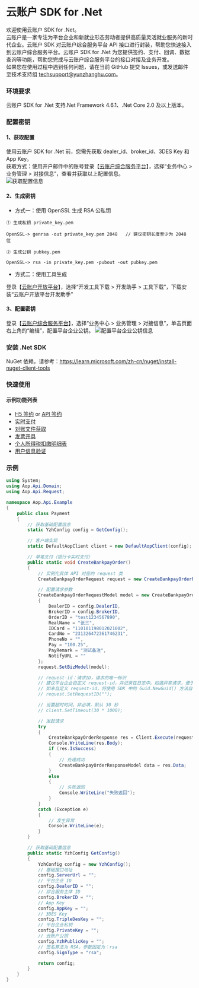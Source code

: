 # 云账户 SDK for .Net

欢迎使用云账户 SDK for .Net。  
云账户是一家专注为平台企业和新就业形态劳动者提供高质量灵活就业服务的新时代企业。云账户 SDK 对云账户综合服务平台 API 接口进行封装，帮助您快速接入到云账户综合服务平台。云账户 SDK for .Net 为您提供签约、支付、回调、数据查询等功能，帮助您完成与云账户综合服务平台的接口对接及业务开发。  
如果您在使用过程中遇到任何问题，请在当前 GitHub 提交 Issues，或发送邮件至技术支持组 [techsupport@yunzhanghu.com](mailto:techsupport@yunzhanghu.com)。

### 环境要求

云账户 SDK for .Net 支持.Net Framework 4.6.1、.Net Core 2.0 及以上版本。

### 配置密钥

#### 1、获取配置

使用云账户 SDK for .Net 前，您需先获取 dealer_id、broker_id、3DES Key 和 App Key。    
获取方式：使用开户邮件中的账号登录【[云账户综合服务平台](https://service.yunzhanghu.com)】，选择“业务中心 > 业务管理 > 对接信息”，查看并获取以上配置信息。  
![获取配置信息](https://yos.yunzhanghu.com/getobject/duijiexinxi.png?isAttachment=false&fileID=9487bd54b93a5abf49003c2b8ce7e069bfa24220&signature=X%2BR7PocQgPqSpR2xM1TgYU6lAapr%2FB9p3aFof03Gcfw%3D)

#### 2、生成密钥

- 方式一：使用 OpenSSL 生成 RSA 公私钥

```
① ⽣成私钥 private_key.pem

OpenSSL-> genrsa -out private_key.pem 2048   // 建议密钥⻓度⾄少为 2048 位

② ⽣成公钥 pubkey.pem

OpenSSL-> rsa -in private_key.pem -pubout -out pubkey.pem

```

- 方式二：使用工具生成

登录【[云账户开放平台](https://open.yunzhanghu.com/)】，选择“开发工具下载 > 开发助手 > 工具下载”，下载安装“云账户开放平台开发助手”

#### 3、配置密钥

登录【[云账户综合服务平台](https://service.yunzhanghu.com)】，选择“业务中心 > 业务管理 > 对接信息”，单击页面右上角的“编辑”，配置平台企业公钥。
![配置平台企业公钥信息](https://yos.yunzhanghu.com/getobject/dujiexinxi-2.png?isAttachment=false&fileID=84e3cd1684a61c1e32eb0e7b7f43390cd053206b&signature=mqW8Zbk7h3gYXfzjR99pK%2B0pgVLcLly3VjBB2KsqDvQ%3D)

### 安装 .Net SDK

NuGet 依赖，请参考：https://learn.microsoft.com/zh-cn/nuget/install-nuget-client-tools

### 快速使用

#### 示例功能列表

- [H5 签约](Example/H5UserSign.cs) or [API 签约](Example/ApiUserSign.cs)
- [实时支付](Example/Payment.cs)
- [对账文件获取](Example/DataService.cs)
- [发票开具](Example/Invoice.cs)
- [个人所得税扣缴明细表](Example/Tax.cs)
- [用户信息验证](Example/Authentication.cs)


### 示例
```C#
using System;
using Aop.Api.Domain;
using Aop.Api.Request;

namespace Aop.Api.Example
{
    public class Payment
    {
        // 获取基础配置信息
        static YzhConfig config = GetConfig();

        // 客户端实现
        static DefaultAopClient client = new DefaultAopClient(config);

        // 单笔支付（银行卡实时支付）
        public static void CreateBankpayOrder()
        {
            // 实例化具体 API 对应的 request 类
            CreateBankpayOrderRequest request = new CreateBankpayOrderRequest();

            // 配置请求参数
            CreateBankpayOrderRequestModel model = new CreateBankpayOrderRequestModel
            {
                DealerID = config.DealerID,
                BrokerID = config.BrokerID,
                OrderID = "test1234567890",
                RealName = "张三",
                IDCard = "110101198012021002",
                CardNo = "231326472361746231",
                PhoneNo = "",
                Pay = "100.25",
                PayRemark = "测试备注",
                NotifyURL = ""
            };
            request.SetBizModel(model);

            // request-id：请求ID，请求的唯一标识
            // 建议平台企业自定义 request-id，并记录在日志中。如遇异常请求，便于使用 request-id 追踪问题
            // 如未自定义 request-id，将使用 SDK 中的 Guid.NewGuid() 方法自动生成。注意：Guid.NewGuid() 方法生成的 request-id 不能保证全局唯一，可能会出现 ID 重复，推荐自定义 request-id，实现全局唯一 ID
            // request.SetRequestID("");

            // 设置超时时间。非必填，默认 30 秒
            // client.SetTimeout(30 * 1000);

            // 发起请求
            try
            {
                CreateBankpayOrderResponse res = Client.Execute(request);
                Console.WriteLine(res.Body);
                if (res.IsSuccess)
                {
                    // 处理成功
                    CreateBankpayOrderResponseModel data = res.Data;
                }
                else
                {
                    // 失败返回
                    Console.WriteLine("失败返回");
                }
            }
            catch (Exception e)
            {
                // 发生异常
                Console.WriteLine(e);
            }
        }

        // 获取基础配置信息
        public static YzhConfig GetConfig()
        {
            YzhConfig config = new YzhConfig();
            // 基础接口地址
            config.ServerUrl = "";
            // 平台企业 ID
            config.DealerID = "";
            // 综合服务主体 ID
            config.BrokerID = "";
            // App Key
            config.AppKey = "";
            // 3DES Key
            config.TripleDesKey = "";
            // 平台企业私钥
            config.PrivateKey = "";
            // 云账户公钥
            config.YzhPublicKey = "";
            // 签名算法为 RSA，参数固定为：rsa
            config.SignType = "rsa";

            return config;
        }
    }
}
```
